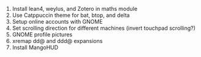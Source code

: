 1. Install lean4, weylus, and Zotero in maths module
2. Use Catppuccin theme for bat, btop, and delta
3. Setup online accounts with GNOME
4. Set scrolling direction for different machines (invert touchpad scrolling?)
5. GNOME profile pictures
6. xremap dd@ and ddd@ expansions
7. Install MangoHUD
